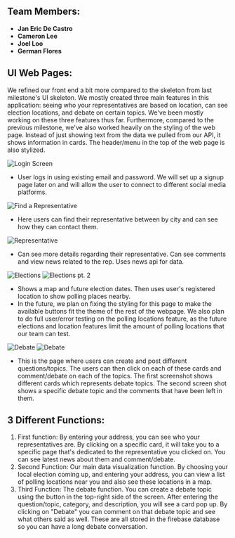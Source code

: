 ## Team Members:

- **Jan Eric De Castro**
- **Cameron Lee**
- **Joel Loo**
- **German Flores**


## UI Web Pages:

We refined our front end a bit more compared to the skeleton from last milestone's UI skeleton. We mostly created three main features in this application: seeing who your representatives are based on location, can see election locations, and debate on certain topics. We've been mostly working on these three features thus far. Furthermore, compared to the previous milestone, we've also worked heavily on the styling of the web page. Instead of just showing text from the data we pulled from our API, it shows information in cards. The header/menu in the top of the web page is also stylized.

![Login Screen](https://github.com/CambridgeGuolytica/121/blob/master/static_files/images/screenshot.png)
- User logs in using existing email and password. We will set up a signup page later on and will allow the user to connect to different social media platforms.

![Find a Representative](https://github.com/CambridgeGuolytica/121/blob/master/static_files/images/screenshot3M5.png)
- Here users can find their representative between by city and can see how they can contact them.

![Representative](https://github.com/CambridgeGuolytica/121/blob/master/static_files/images/screenshot5M5.png)
- Can see more details regarding their representative. Can see comments and view news related to the rep. Uses news api for data.

![Elections](https://github.com/CambridgeGuolytica/121/blob/master/static_files/images/elections_screenshot4M5.png)
![Elections pt. 2](https://github.com/CambridgeGuolytica/121/blob/master/static_files/images/elections_screenshot2.png)
- Shows a map and future election dates. Then uses user's registered location to show polling places nearby.
- In the future, we plan on fixing the styling for this page to make the available buttons fit the theme of the rest of the webpage. We also plan to do full user/error testing on the polling locations feature, as the future elections and location features limit the amount of polling locations that our team can test.

![Debate](https://github.com/CambridgeGuolytica/121/blob/master/static_files/images/screenshot1M5.png)
![Debate](https://github.com/CambridgeGuolytica/121/blob/master/static_files/images/screenshot2M5.png)
- This is the page where users can create and post different questions/topics. The users can then click on each of these cards and comment/debate on each of the topics. The first screenshot shows different cards which represents debate topics. The second screen shot shows a specific debate topic and the comments that have been left in them.


## 3 Different Functions:
1. First function: By entering your address, you can see who your representatives are. By clicking on a specific card, it will take you to a specific page that's dedicated to the representative you clicked on. You can see latest news about them and comment/debate.
2. Second Function: Our main data visualization function. By choosing your local election coming up, and entering your address, you can view a list of polling locations near you and also see these locations in a map.
3. Third Function: The debate function. You can create a debate topic using the button in the top-right side of the screen. After entering the question/topic, category, and description, you will see a card pop up. By clicking on "Debate" you can comment on that debate topic and see what others said as well. These are all stored in the firebase database so you can have a long debate conversation.
